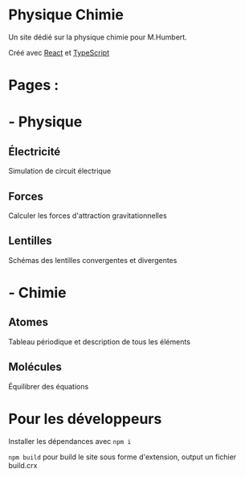 # Physique Chimie
Un site dédié sur la physique chimie pour M.Humbert.

Créé avec [React](https://github.com/facebook/react) et [TypeScript](https://www.typescriptlang.org/)

# Pages :
# - Physique
## Électricité
Simulation de circuit électrique

## Forces
Calculer les forces d'attraction gravitationnelles

## Lentilles
Schémas des lentilles convergentes et divergentes

# - Chimie
## Atomes
Tableau périodique et description de tous les éléments

## Molécules
Équilibrer des équations



# Pour les développeurs

Installer les dépendances avec
```npm i```

```npm build``` pour build le site sous forme d'extension, output un fichier build.crx